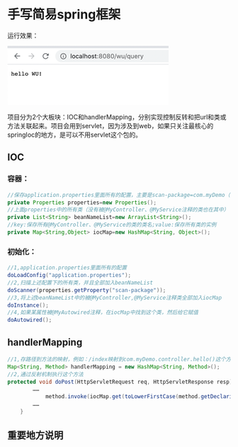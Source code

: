 # **手写简易spring框架**

运行效果：

![image.png](pic/image.png)


项目分为2个大板块：IOC和handlerMapping，分别实现控制反转和把url和类或方法关联起来。项目会用到servlet，因为涉及到web，如果只关注最核心的springIoc的地方，是可以不用servlet这个包的。



## IOC

### 容器：

```java
//保存application.properties里面所有的配置，主要是scan-package=com.myDemo（我需要扫描的包）
private Properties properties=new Properties();
//上面properties中的所有类（没有被@MyController、@MyService注释的类也在其中）
private List<String> beanNameList=new ArrayList<String>();
//key:保存所有@MyController、@MyService的类的类名;value:保存所有类的实例
private Map<String,Object> iocMap=new HashMap<String, Object>();
```

### 初始化：

```java
//1,application.properties里面所有的配置
doLoadConfig("application.properties");
//2,扫描上述配置下的所有类，并且全部加入beanNameList
doScanner(properties.getProperty("scan-package"));
//3,将上述beanNameList中的被@MyController,@MyService注释类全部加入iocMap
doInstance();
//4,如果某属性被@MyAutowired注释，在iocMap中找到这个类，然后给它赋值
doAutowired();

```



## handlerMapping

```java
//1,存路径到方法的映射，例如：/index映射到com.myDemo.controller.hello()这个方法上
Map<String, Method> handlerMapping = new HashMap<String, Method>();
//2,通过反射机制执行这个方法
protected void doPost(HttpServletRequest req, HttpServletResponse resp) throws ServletException, IOException {
        ……
            method.invoke(iocMap.get(toLowerFirstCase(method.getDeclaringClass().getSimpleName())),req,resp);
        ……
    }
```



## 重要地方说明

